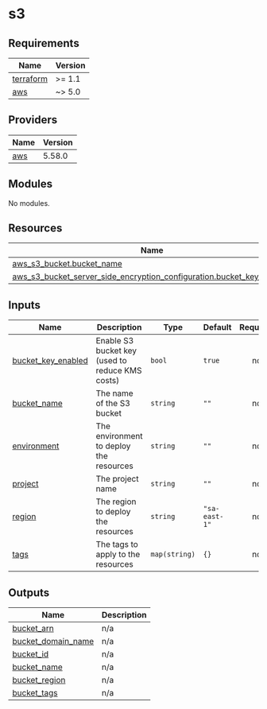 # s3

<!-- BEGINNING OF PRE-COMMIT-TERRAFORM DOCS HOOK -->
## Requirements

| Name | Version |
|------|---------|
| <a name="requirement_terraform"></a> [terraform](#requirement\_terraform) | >= 1.1 |
| <a name="requirement_aws"></a> [aws](#requirement\_aws) | ~> 5.0 |

## Providers

| Name | Version |
|------|---------|
| <a name="provider_aws"></a> [aws](#provider\_aws) | 5.58.0 |

## Modules

No modules.

## Resources

| Name | Type |
|------|------|
| [aws_s3_bucket.bucket_name](https://registry.terraform.io/providers/hashicorp/aws/latest/docs/resources/s3_bucket) | resource |
| [aws_s3_bucket_server_side_encryption_configuration.bucket_key_enabled](https://registry.terraform.io/providers/hashicorp/aws/latest/docs/resources/s3_bucket_server_side_encryption_configuration) | resource |

## Inputs

| Name | Description | Type | Default | Required |
|------|-------------|------|---------|:--------:|
| <a name="input_bucket_key_enabled"></a> [bucket\_key\_enabled](#input\_bucket\_key\_enabled) | Enable S3 bucket key (used to reduce KMS costs) | `bool` | `true` | no |
| <a name="input_bucket_name"></a> [bucket\_name](#input\_bucket\_name) | The name of the S3 bucket | `string` | `""` | no |
| <a name="input_environment"></a> [environment](#input\_environment) | The environment to deploy the resources | `string` | `""` | no |
| <a name="input_project"></a> [project](#input\_project) | The project name | `string` | `""` | no |
| <a name="input_region"></a> [region](#input\_region) | The region to deploy the resources | `string` | `"sa-east-1"` | no |
| <a name="input_tags"></a> [tags](#input\_tags) | The tags to apply to the resources | `map(string)` | `{}` | no |

## Outputs

| Name | Description |
|------|-------------|
| <a name="output_bucket_arn"></a> [bucket\_arn](#output\_bucket\_arn) | n/a |
| <a name="output_bucket_domain_name"></a> [bucket\_domain\_name](#output\_bucket\_domain\_name) | n/a |
| <a name="output_bucket_id"></a> [bucket\_id](#output\_bucket\_id) | n/a |
| <a name="output_bucket_name"></a> [bucket\_name](#output\_bucket\_name) | n/a |
| <a name="output_bucket_region"></a> [bucket\_region](#output\_bucket\_region) | n/a |
| <a name="output_bucket_tags"></a> [bucket\_tags](#output\_bucket\_tags) | n/a |
<!-- END OF PRE-COMMIT-TERRAFORM DOCS HOOK -->
